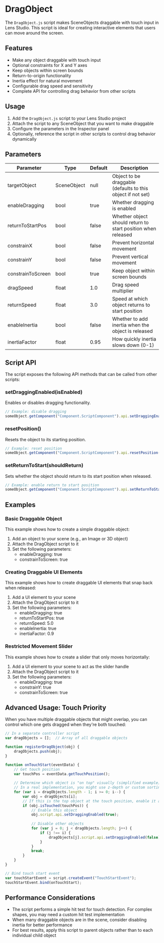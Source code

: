 # DragObject

The `DragObject.js` script makes SceneObjects draggable with touch input in Lens Studio. This script is ideal for creating interactive elements that users can move around the screen.

## Features

- Make any object draggable with touch input
- Optional constraints for X and Y axes
- Keep objects within screen bounds
- Return-to-origin functionality
- Inertia effect for natural movement
- Configurable drag speed and sensitivity
- Complete API for controlling drag behavior from other scripts

## Usage

1. Add the `DragObject.js` script to your Lens Studio project
2. Attach the script to any SceneObject that you want to make draggable
3. Configure the parameters in the Inspector panel
4. Optionally, reference the script in other scripts to control drag behavior dynamically

## Parameters

| Parameter | Type | Default | Description |
|------------|------|---------|-------------|
| targetObject | SceneObject | null | Object to be draggable (defaults to this object if not set) |
| enableDragging | bool | true | Whether dragging is enabled |
| returnToStartPos | bool | false | Whether object should return to start position when released |
| constrainX | bool | false | Prevent horizontal movement |
| constrainY | bool | false | Prevent vertical movement |
| constrainToScreen | bool | true | Keep object within screen bounds |
| dragSpeed | float | 1.0 | Drag speed multiplier |
| returnSpeed | float | 3.0 | Speed at which object returns to start position |
| enableInertia | bool | false | Whether to add inertia when the object is released |
| inertiaFactor | float | 0.95 | How quickly inertia slows down (0-1) |

## Script API

The script exposes the following API methods that can be called from other scripts:

### setDraggingEnabled(isEnabled)
Enables or disables dragging functionality.

```javascript
// Example: disable dragging
someObject.getComponent("Component.ScriptComponent").api.setDraggingEnabled(false);
```

### resetPosition()
Resets the object to its starting position.

```javascript
// Example: reset position
someObject.getComponent("Component.ScriptComponent").api.resetPosition();
```

### setReturnToStart(shouldReturn)
Sets whether the object should return to its start position when released.

```javascript
// Example: enable return to start position
someObject.getComponent("Component.ScriptComponent").api.setReturnToStart(true);
```

## Examples

### Basic Draggable Object
This example shows how to create a simple draggable object:

1. Add an object to your scene (e.g., an Image or 3D object)
2. Attach the DragObject script to it
3. Set the following parameters:
   - enableDragging: true
   - constrainToScreen: true

### Creating Draggable UI Elements
This example shows how to create draggable UI elements that snap back when released:

1. Add a UI element to your scene
2. Attach the DragObject script to it 
3. Set the following parameters:
   - enableDragging: true
   - returnToStartPos: true
   - returnSpeed: 5.0
   - enableInertia: true
   - inertiaFactor: 0.9

### Restricted Movement Slider
This example shows how to create a slider that only moves horizontally:

1. Add a UI element to your scene to act as the slider handle
2. Attach the DragObject script to it
3. Set the following parameters:
   - enableDragging: true
   - constrainY: true
   - constrainToScreen: true

## Advanced Usage: Touch Priority

When you have multiple draggable objects that might overlap, you can control which one gets dragged when they're both touched:

```javascript
// In a separate controller script
var dragObjects = [];  // Array of all draggable objects

function registerDragObject(obj) {
    dragObjects.push(obj);
}

function onTouchStart(eventData) {
    // Get touch position
    var touchPos = eventData.getTouchPosition();
    
    // Determine which object is "on top" visually (simplified example)
    // In a real implementation, you might use z-depth or custom sorting
    for (var i = dragObjects.length - 1; i >= 0; i--) {
        var obj = dragObjects[i];
        // If this is the top object at the touch position, enable it and disable others
        if (obj.isTouched(touchPos)) {
            // Enable this object
            obj.script.api.setDraggingEnabled(true);
            
            // Disable other objects
            for (var j = 0; j < dragObjects.length; j++) {
                if (j !== i) {
                    dragObjects[j].script.api.setDraggingEnabled(false);
                }
            }
            break;
        }
    }
}

// Bind touch start event
var touchStartEvent = script.createEvent("TouchStartEvent");
touchStartEvent.bind(onTouchStart);
```

## Performance Considerations

- The script performs a simple hit test for touch detection. For complex shapes, you may need a custom hit test implementation
- When many draggable objects are in the scene, consider disabling inertia for better performance
- For best results, apply this script to parent objects rather than to each individual child object 